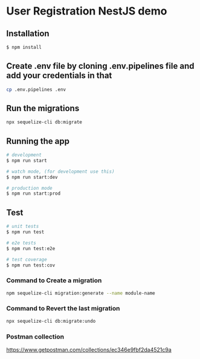 # User Registration NestJS demo

## Installation

```bash
$ npm install
```

## Create .env file by cloning .env.pipelines file and add your credentials in that

```bash
cp .env.pipelines .env
```

## Run the migrations

```bash
npx sequelize-cli db:migrate
```

## Running the app

```bash
# development
$ npm run start

# watch mode, (for development use this)
$ npm run start:dev

# production mode
$ npm run start:prod
```

## Test

```bash
# unit tests
$ npm run test

# e2e tests
$ npm run test:e2e

# test coverage
$ npm run test:cov
```

### Command to Create a migration 

```bash
npm sequelize-cli migration:generate --name module-name
```

### Command to Revert the last migration 

```bash
npx sequelize-cli db:migrate:undo
```

### Postman collection
https://www.getpostman.com/collections/ec346e9fbf2da4521c9a
